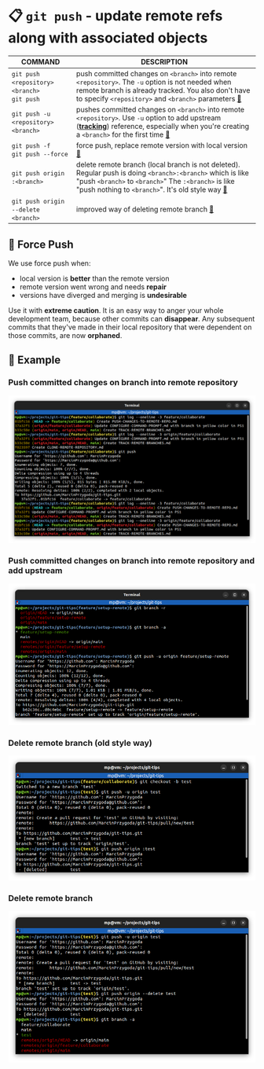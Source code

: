 # 📋 `git push` - update remote refs along with associated objects

| COMMAND                                          | DESCRIPTION                                                                                                                                                                                                                                                                                                         |
| ------------------------------------------------ | ------------------------------------------------------------------------------------------------------------------------------------------------------------------------------------------------------------------------------------------------------------------------------------------------------------------- |
| `git push <repository> <branch>`<br />`git push` | push committed changes on `<branch>` into remote `<repository>`. The `-u` option is not needed when remote branch is already tracked. You also don't have to specify `<repository>` and `<branch>` parameters [🔗](#push-committed-changes-on-branch-into-remote-repository)                                         |
| `git push -u <repository> <branch>`              | pushes committed changes on `<branch>` into remote `<repository>`. Use `-u` option to add upstream ([**tracking**](../concepts/TRACK-REMOTE-BRANCHES.md)) reference, especially when you're creating a `<branch>` for the first time [🔗](#push-committed-changes-on-branch-into-remote-repository-and-add-upstream) |
| `git push -f`<br />`git push --force`            | force push, replace remote version with local version [🔗](#-force-push)                                                                                                                                                                                                                                             |
| `git push origin :<branch>`                      | delete remote branch (local branch is not deleted). Regular push is doing `<branch>:<branch>` which is like "push `<branch>` to `<branch>`" The `:<branch>` is like "push nothing to `<branch>`". It's old style way [🔗](#delete-remote-branch-old-style-way)                                                       |
| `git push origin --delete <branch>`              | improved way of deleting remote branch [🔗](#delete-remote-branch)                                                                                                                                                                                                                                                   |

## 📌 Force Push

We use force push when:
- local version is **better** than the remote version
- remote version went wrong and needs **repair**
- versions have diverged and merging is **undesirable**

Use it with **extreme caution**. It is an easy way to anger your whole development team, because other commits can **disappear**. Any subsequent commits that they've made in their local repository that were dependent on those commits, are now **orphaned**.

## 📌 Example

### Push committed changes on branch into remote repository

![](images/git-push.png)

### Push committed changes on branch into remote repository and add upstream

![](images/git-push-upstream.png)

### Delete remote branch (old style way)

![](images/git-push-nothing.png)

### Delete remote branch

![](images/git-push-delete.png)